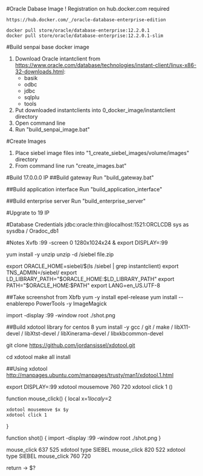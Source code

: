 #Oracle Dabase Image
	! Registration on hub.docker.com required

	https://hub.docker.com/_/oracle-database-enterprise-edition

	docker pull store/oracle/database-enterprise:12.2.0.1
	docker pull store/oracle/database-enterprise:12.2.0.1-slim

#Build senpai base docker image
1. Download Oracle intantclient from https://www.oracle.com/database/technologies/instant-client/linux-x86-32-downloads.html:
    - basik
    - odbc
    - jdbc
    - sqlplu
    - tools
2. Put downloaded instantclients into 0_docker_image/instantclient directory
2. Open command line
3. Run "build_senpai_image.bat"

#Create Images
1. Place siebel image files into "1_create_siebel_images/volume/images" directory
2. From command line run "create_images.bat"

#Build 17.0.0.0 IP
##Build gateway
Run "build_gateway.bat"

##Build application interface
Run "build_application_interface"

##Build enterprise server
Run "build_enterprise_server"

#Upgrate to 19 IP


#Database Credentials
	jdbc:oracle:thin:@localhost:1521:ORCLCDB
	sys as sysdba / Oradoc_db1




#Notes
Xvfb :99 -screen 0 1280x1024x24 &
export DISPLAY=:99

yum install -y unzip
unzip -d /siebel file.zip

export ORACLE_HOME=siebel/$(ls /siebel | grep instantclient)
export TNS_ADMIN=/siebel/
export LD_LIBRARY_PATH="$ORACLE_HOME:$LD_LIBRARY_PATH"
export PATH="$ORACLE_HOME:$PATH"
export LANG=en_US.UTF-8
     


##Take screenshot from Xbfb
yum -y install epel-release
yum install --enablerepo PowerTools -y ImageMagick

import -display :99 -window root ./shot.png


##Build xdotool library for centos 8
yum install -y gcc /
    git /
    make /
    libX11-devel /
    libXtst-devel /
    libXinerama-devel /
    libxkbcommon-devel

git clone https://github.com/jordansissel/xdotool.git

cd xdotool
make all install

##Using xdotool
http://manpages.ubuntu.com/manpages/trusty/man1/xdotool.1.html

export DISPLAY=:99
xdotool mousemove 760 720
xdotool click 1 ()

function mouse_click() {
    local x=$1
    local y=$2

    xdotool mousemove $x $y
    xdotool click 1
}

function shot() {
    import -display :99 -window root ./shot.png
}

mouse_click 637 525
xdotool type SIEBEL
mouse_click 820 522
xdotool type SIEBEL
mouse_click 760 720

return -> $?